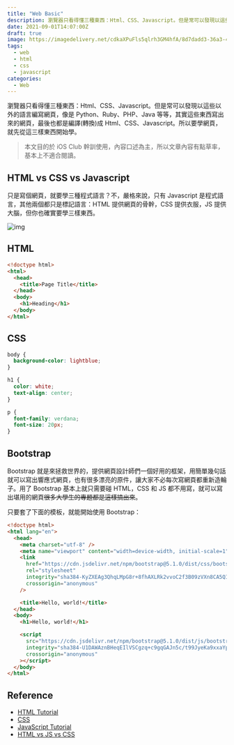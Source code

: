 ```yaml
---
title: "Web Basic"
description: 瀏覽器只看得懂三種東西：Html、CSS、Javascript。但是常可以發現以這些以外的語言編寫網頁，像是 Python、Ruby、PHP、Java 等等，其實這些東西寫出來的網頁，最後也都是編譯(轉換)成 Html、CSS、Javascript。所以要學網頁，就先從這三樣東西開始學。
date: 2021-09-01T14:07:00Z
draft: true
image: https://imagedelivery.net/cdkaXPuFls5qlrh3GM4hfA/8d7dadd3-36a3-42c8-a452-3c93c541c600/public
tags:
  - web
  - html
  - css
  - javascript
categories:
  - Web
---
```


瀏覽器只看得懂三種東西：Html、CSS、Javascript。但是常可以發現以這些以外的語言編寫網頁，像是 Python、Ruby、PHP、Java 等等，其實這些東西寫出來的網頁，最後也都是編譯(轉換)成 Html、CSS、Javascript。所以要學網頁，就先從這三樣東西開始學。

<!--more-->

> 本文目的於 iOS Club 幹訓使用，內容口述為主，所以文章內容有點草率，基本上不適合閱讀。

## HTML vs CSS vs Javascript

只是寫個網頁，就要學三種程式語言？不，嚴格來說，只有 Javascript 是程式語言，其他兩個都只是標記語言：HTML 提供網頁的骨幹，CSS 提供衣服，JS 提供大腦，但你也確實要學三樣東西。

![img](https://pic1.zhimg.com/80/v2-ee31ec6f20c74c5b03e8d48da1178820_720w.jpg)

## HTML

```html
<!doctype html>
<html>
  <head>
    <title>Page Title</title>
  </head>
  <body>
    <h1>Heading</h1>
  </body>
</html>
```

## CSS

```css
body {
  background-color: lightblue;
}

h1 {
  color: white;
  text-align: center;
}

p {
  font-family: verdana;
  font-size: 20px;
}
```

## Bootstrap

Bootstrap 就是來拯救世界的，提供網頁設計師們一個好用的框架，用簡單幾句話就可以寫出響應式網頁，也有很多漂亮的原件，讓大家不必每次寫網頁都重新造輪子。用了 Bootstrap 基本上就只需要碰 HTML，CSS 和 JS 都不用寫，就可以寫出堪用的網頁~~很多大學生的專題都是這樣搞出來~~。

只要套了下面的模板，就能開始使用 Bootstrap：

```html
<!doctype html>
<html lang="en">
  <head>
    <meta charset="utf-8" />
    <meta name="viewport" content="width=device-width, initial-scale=1" />
    <link
      href="https://cdn.jsdelivr.net/npm/bootstrap@5.1.0/dist/css/bootstrap.min.css"
      rel="stylesheet"
      integrity="sha384-KyZXEAg3QhqLMpG8r+8fhAXLRk2vvoC2f3B09zVXn8CA5QIVfZOJ3BCsw2P0p/We"
      crossorigin="anonymous"
    />

    <title>Hello, world!</title>
  </head>
  <body>
    <h1>Hello, world!</h1>

    <script
      src="https://cdn.jsdelivr.net/npm/bootstrap@5.1.0/dist/js/bootstrap.bundle.min.js"
      integrity="sha384-U1DAWAznBHeqEIlVSCgzq+c9gqGAJn5c/t99JyeKa9xxaYpSvHU5awsuZVVFIhvj"
      crossorigin="anonymous"
    ></script>
  </body>
</html>
```

## Reference

- [HTML Tutorial](https://www.w3schools.com/html)
- [CSS](https://www.w3schools.com/css)
- [JavaScript Tutorial](https://www.w3schools.com/js)
- [HTML vs JS vs CSS](https://zhuanlan.zhihu.com/p/67242125)
